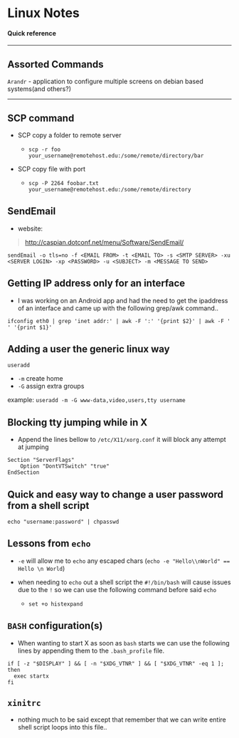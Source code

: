 # Linux Notes

#### Quick reference

---
## Assorted Commands

`Arandr` - application to configure multiple screens on debian based systems(and others?)

---
## SCP command

* SCP copy a folder to remote server

    * `scp -r foo your_username@remotehost.edu:/some/remote/directory/bar`

* SCP copy file with port

    * `scp -P 2264 foobar.txt your_username@remotehost.edu:/some/remote/directory`

## SendEmail

* website:

> http://caspian.dotconf.net/menu/Software/SendEmail/

`sendEmail -o tls=no -f <EMAIL FROM> -t <EMAIL TO> -s <SMTP SERVER> -xu <SERVER LOGIN> -xp <PASSWORD> -u <SUBJECT> -m <MESSAGE TO SEND>`

## Getting IP address only for an interface

* I was working on an Android app and had the need to get the ipaddress of an interface and came up with the following grep/awk command..

`ifconfig eth0 | grep 'inet addr:' | awk -F ':' '{print $2}' | awk -F ' ' '{print $1}'`

## Adding a user the generic linux way

`useradd`

* `-m` create home
* `-G` assign extra groups

example:
`useradd -m -G www-data,video,users,tty username`

## Blocking tty jumping while in X

* Append the lines bellow to `/etc/X11/xorg.conf` it will block any attempt at jumping

```
Section "ServerFlags"
    Option "DontVTSwitch" "true"
EndSection
```

## Quick and easy way to change a user password from a shell script

`echo "username:password" | chpasswd`

## Lessons from `echo`

* `-e` will allow me to `echo` any escaped chars (`echo -e "Hello\\nWorld" == Hello \n World`)

* when needing to `echo` out a shell script the `#!/bin/bash` will cause issues due to the `!` so we can use the following command before said `echo`
    * `set +o histexpand`

## `BASH` configuration(s)

* When wanting to start X as soon as `bash` starts we can use the following lines by appending them to the `.bash_profile` file.
```
if [ -z "$DISPLAY" ] && [ -n "$XDG_VTNR" ] && [ "$XDG_VTNR" -eq 1 ]; then
  exec startx
fi
```

## `xinitrc`

* nothing much to be said except that remember that we can write entire shell script loops into this file..
